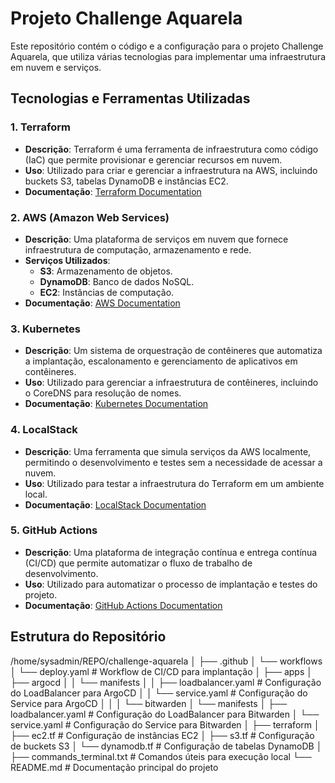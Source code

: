 # Projeto Challenge Aquarela

Este repositório contém o código e a configuração para o projeto Challenge Aquarela, que utiliza várias tecnologias para implementar uma infraestrutura em nuvem e serviços.

## Tecnologias e Ferramentas Utilizadas

### 1. **Terraform**
- **Descrição**: Terraform é uma ferramenta de infraestrutura como código (IaC) que permite provisionar e gerenciar recursos em nuvem.
- **Uso**: Utilizado para criar e gerenciar a infraestrutura na AWS, incluindo buckets S3, tabelas DynamoDB e instâncias EC2.
- **Documentação**: [Terraform Documentation](https://www.terraform.io/docs)

### 2. **AWS (Amazon Web Services)**
- **Descrição**: Uma plataforma de serviços em nuvem que fornece infraestrutura de computação, armazenamento e rede.
- **Serviços Utilizados**:
  - **S3**: Armazenamento de objetos.
  - **DynamoDB**: Banco de dados NoSQL.
  - **EC2**: Instâncias de computação.
- **Documentação**: [AWS Documentation](https://aws.amazon.com/documentation/)

### 3. **Kubernetes**
- **Descrição**: Um sistema de orquestração de contêineres que automatiza a implantação, escalonamento e gerenciamento de aplicativos em contêineres.
- **Uso**: Utilizado para gerenciar a infraestrutura de contêineres, incluindo o CoreDNS para resolução de nomes.
- **Documentação**: [Kubernetes Documentation](https://kubernetes.io/docs/home/)

### 4. **LocalStack**
- **Descrição**: Uma ferramenta que simula serviços da AWS localmente, permitindo o desenvolvimento e testes sem a necessidade de acessar a nuvem.
- **Uso**: Utilizado para testar a infraestrutura do Terraform em um ambiente local.
- **Documentação**: [LocalStack Documentation](https://localstack.cloud/)

### 5. **GitHub Actions**
- **Descrição**: Uma plataforma de integração contínua e entrega contínua (CI/CD) que permite automatizar o fluxo de trabalho de desenvolvimento.
- **Uso**: Utilizado para automatizar o processo de implantação e testes do projeto.
- **Documentação**: [GitHub Actions Documentation](https://docs.github.com/en/actions)

## Estrutura do Repositório

/home/sysadmin/REPO/challenge-aquarela │ ├── .github │ └── workflows │ └── deploy.yaml # Workflow de CI/CD para implantação │ ├── apps │ ├── argocd │ │ └── manifests │ │ ├── loadbalancer.yaml # Configuração do LoadBalancer para ArgoCD │ │ └── service.yaml # Configuração do Service para ArgoCD │ │ │ └── bitwarden │ └── manifests │ ├── loadbalancer.yaml # Configuração do LoadBalancer para Bitwarden │ └── service.yaml # Configuração do Service para Bitwarden │ ├── terraform │ ├── ec2.tf # Configuração de instâncias EC2 │ ├── s3.tf # Configuração de buckets S3 │ └── dynamodb.tf # Configuração de tabelas DynamoDB │ ├── commands_terminal.txt # Comandos úteis para execução local └── README.md # Documentação principal do projeto
